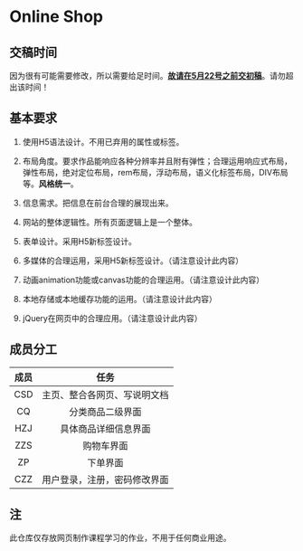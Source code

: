 # Online Shop

## 交稿时间

因为很有可能需要修改，所以需要给足时间。**<u>故请在5月22号之前交初稿</u>**。请勿超出该时间！

## 基本要求

1. 使用H5语法设计。不用已弃用的属性或标签。

2. 布局角度。要求作品能响应各种分辨率并且附有弹性；合理运用响应式布局，弹性布局，绝对定位布局，rem布局，浮动布局，语义化标签布局，DIV布局等。**风格统一**。

3. 信息需求。把信息在前台合理的展现出来。

4. 网站的整体逻辑性。所有页面逻辑上是一个整体。

5. 表单设计。采用H5新标签设计。

6. 多媒体的合理运用，采用H5新标签设计。（请注意设计此内容）

7. 动画animation功能或canvas功能的合理运用。（请注意设计此内容）

8. 本地存储或本地缓存功能的运用。（请注意设计此内容）

9. jQuery在网页中的合理应用。（请注意设计此内容）

## 成员分工

| 成员 |             任务             |
| :--: | :--------------------------: |
| CSD  | 主页、整合各网页、写说明文档 |
|  CQ  |       分类商品二级界面       |
| HZJ  |     具体商品详细信息界面     |
| ZZS  |          购物车界面          |
|  ZP  |           下单界面           |
| CZZ  | 用户登录，注册，密码修改界面 |

## 注

此仓库仅存放网页制作课程学习的作业，不用于任何商业用途。

